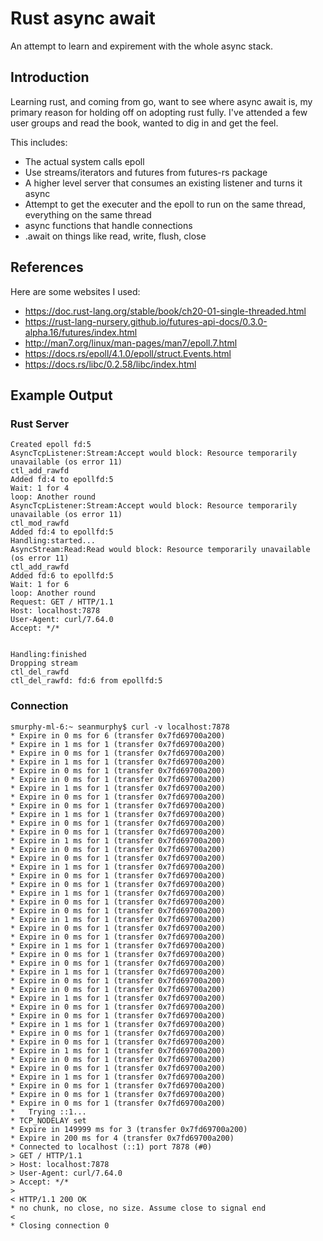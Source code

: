 Rust async await
===

An attempt to learn and expirement with the whole async stack.

Introduction
---

Learning rust, and coming from go, want to see where async await is, my primary reason for holding off on adopting rust fully.
I've attended a few user groups and read the book, wanted to dig in and get the feel.

This includes:

* The actual system calls epoll
* Use streams/iterators and futures from futures-rs package
* A higher level server that consumes an existing listener and turns it async
* Attempt to get the executer and the epoll to run on the same thread, everything on the same thread
* async functions that handle connections
* .await on things like read, write, flush, close

References
---

Here are some websites I used:

* https://doc.rust-lang.org/stable/book/ch20-01-single-threaded.html
* https://rust-lang-nursery.github.io/futures-api-docs/0.3.0-alpha.16/futures/index.html
* http://man7.org/linux/man-pages/man7/epoll.7.html
* https://docs.rs/epoll/4.1.0/epoll/struct.Events.html
* https://docs.rs/libc/0.2.58/libc/index.html

Example Output
---

### Rust Server

	Created epoll fd:5
	AsyncTcpListener:Stream:Accept would block: Resource temporarily unavailable (os error 11)
	ctl_add_rawfd
	Added fd:4 to epollfd:5
	Wait: 1 for 4
	loop: Another round
	AsyncTcpListener:Stream:Accept would block: Resource temporarily unavailable (os error 11)
	ctl_mod_rawfd
	Added fd:4 to epollfd:5
	Handling:started...
	AsyncStream:Read:Read would block: Resource temporarily unavailable (os error 11)
	ctl_add_rawfd
	Added fd:6 to epollfd:5
	Wait: 1 for 6
	loop: Another round
	Request: GET / HTTP/1.1
	Host: localhost:7878
	User-Agent: curl/7.64.0
	Accept: */*


	Handling:finished
	Dropping stream
	ctl_del_rawfd
	ctl_del_rawfd: fd:6 from epollfd:5

### Connection

	smurphy-ml-6:~ seanmurphy$ curl -v localhost:7878
	* Expire in 0 ms for 6 (transfer 0x7fd69700a200)
	* Expire in 1 ms for 1 (transfer 0x7fd69700a200)
	* Expire in 0 ms for 1 (transfer 0x7fd69700a200)
	* Expire in 1 ms for 1 (transfer 0x7fd69700a200)
	* Expire in 0 ms for 1 (transfer 0x7fd69700a200)
	* Expire in 0 ms for 1 (transfer 0x7fd69700a200)
	* Expire in 1 ms for 1 (transfer 0x7fd69700a200)
	* Expire in 0 ms for 1 (transfer 0x7fd69700a200)
	* Expire in 0 ms for 1 (transfer 0x7fd69700a200)
	* Expire in 1 ms for 1 (transfer 0x7fd69700a200)
	* Expire in 0 ms for 1 (transfer 0x7fd69700a200)
	* Expire in 0 ms for 1 (transfer 0x7fd69700a200)
	* Expire in 1 ms for 1 (transfer 0x7fd69700a200)
	* Expire in 0 ms for 1 (transfer 0x7fd69700a200)
	* Expire in 0 ms for 1 (transfer 0x7fd69700a200)
	* Expire in 1 ms for 1 (transfer 0x7fd69700a200)
	* Expire in 0 ms for 1 (transfer 0x7fd69700a200)
	* Expire in 0 ms for 1 (transfer 0x7fd69700a200)
	* Expire in 1 ms for 1 (transfer 0x7fd69700a200)
	* Expire in 0 ms for 1 (transfer 0x7fd69700a200)
	* Expire in 0 ms for 1 (transfer 0x7fd69700a200)
	* Expire in 1 ms for 1 (transfer 0x7fd69700a200)
	* Expire in 0 ms for 1 (transfer 0x7fd69700a200)
	* Expire in 0 ms for 1 (transfer 0x7fd69700a200)
	* Expire in 1 ms for 1 (transfer 0x7fd69700a200)
	* Expire in 0 ms for 1 (transfer 0x7fd69700a200)
	* Expire in 0 ms for 1 (transfer 0x7fd69700a200)
	* Expire in 1 ms for 1 (transfer 0x7fd69700a200)
	* Expire in 0 ms for 1 (transfer 0x7fd69700a200)
	* Expire in 0 ms for 1 (transfer 0x7fd69700a200)
	* Expire in 1 ms for 1 (transfer 0x7fd69700a200)
	* Expire in 0 ms for 1 (transfer 0x7fd69700a200)
	* Expire in 0 ms for 1 (transfer 0x7fd69700a200)
	* Expire in 1 ms for 1 (transfer 0x7fd69700a200)
	* Expire in 0 ms for 1 (transfer 0x7fd69700a200)
	* Expire in 0 ms for 1 (transfer 0x7fd69700a200)
	* Expire in 1 ms for 1 (transfer 0x7fd69700a200)
	* Expire in 0 ms for 1 (transfer 0x7fd69700a200)
	* Expire in 0 ms for 1 (transfer 0x7fd69700a200)
	* Expire in 1 ms for 1 (transfer 0x7fd69700a200)
	* Expire in 0 ms for 1 (transfer 0x7fd69700a200)
	* Expire in 0 ms for 1 (transfer 0x7fd69700a200)
	* Expire in 0 ms for 1 (transfer 0x7fd69700a200)
	*   Trying ::1...
	* TCP_NODELAY set
	* Expire in 149999 ms for 3 (transfer 0x7fd69700a200)
	* Expire in 200 ms for 4 (transfer 0x7fd69700a200)
	* Connected to localhost (::1) port 7878 (#0)
	> GET / HTTP/1.1
	> Host: localhost:7878
	> User-Agent: curl/7.64.0
	> Accept: */*
	>
	< HTTP/1.1 200 OK
	* no chunk, no close, no size. Assume close to signal end
	<
	* Closing connection 0
